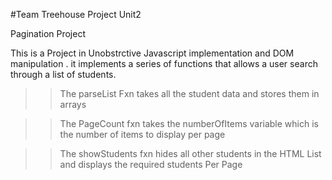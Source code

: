 #Team Treehouse Project Unit2

 Pagination Project

This is a Project in Unobstrctive Javascript implementation and DOM manipulation .
it implements a series of functions that allows a user search through a list of students.



>>The parseList Fxn takes all the student data and stores them in arrays 

>>The PageCount fxn takes the numberOfItems variable which is the number of items to display per page

>>The showStudents fxn hides all other students in the HTML List and displays the required students Per Page
